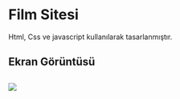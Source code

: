 <h1> Film Sitesi </h1>

Html, Css ve javascript kullanılarak tasarlanmıştır.

<h2> Ekran Görüntüsü <h2>

![](gif/film_sitesi.gif)
